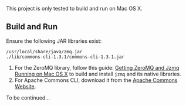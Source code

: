This project is only tested to build and run on Mac OS X.

## Build and Run

Ensure the following JAR libraries exist:

```
/usr/local/share/java/zmq.jar
./lib/commons-cli-1.3.1/commons-cli-1.3.1.jar
```

1. For the ZeroMQ library, follow this guide: [Getting ZeroMQ and Jzmq Running on Mac OS X](http://cbcg.net/blog/2011/07/30/getting-zeromq-and-jzmq-running-on-mac-os-x/) to build and install `jzmq` and its native libraries.
2. For Apache Commons CLI, download it from the [Apache Commons Website](https://commons.apache.org/proper/commons-cli/download_cli.cgi).

To be continued...


